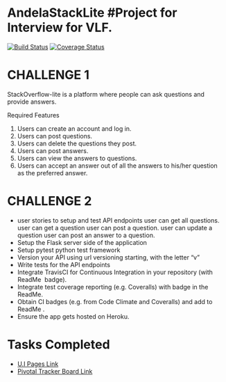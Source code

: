 # AndelaStackLite #Project for Interview for VLF.

[![Build Status](https://travis-ci.com/KapsonLabs/AndelaStackLite.svg?branch=master)](https://travis-ci.com/KapsonLabs/AndelaStackLite)
[![Coverage Status](https://coveralls.io/repos/github/KapsonLabs/AndelaStackLite/badge.svg?branch=master)](https://coveralls.io/github/KapsonLabs/AndelaStackLite?branch=master)

# CHALLENGE 1

StackOverflow-lite is a platform where people can ask questions and provide answers.

Required Features
1. Users can create an account and log in.
2. Users can post questions.
3. Users can delete the questions they post.
4. Users can post answers.
5. Users can view the answers to questions.
6. Users can accept an answer out of all the answers to his/her question as the preferred
answer.

# CHALLENGE 2
- user stories to setup and test API endpoints
    user can get all questions. 
    user can get a question
    user can post a question. 
    user can update a question
    user can post an answer to a question. 
- Setup the Flask server side of the application
- Setup pytest python test framework 
- Version your API using url versioning starting, with the letter “v”
- Write tests for the API endpoints
- Integrate TravisCI for Continuous Integration in your repository (with ​ ReadMe ​ badge). 
- Integrate test coverage reporting (e.g. Coveralls) with badge in the ​ ReadMe. 
- Obtain CI badges (e.g. from Code Climate and Coveralls) and add to ​ ReadMe . ​  
- Ensure the app gets hosted on Heroku. 

# Tasks Completed

- [U.I Pages Link](https://kapsonlabs.github.io/AndelaStackLite/UI)
- [Pivotal Tracker Board Link](https://www.pivotaltracker.com/n/projects/2198665)
